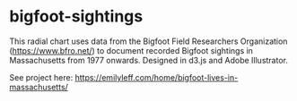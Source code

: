 # bigfoot-sightings

This radial chart uses data from the Bigfoot Field Researchers Organization (https://www.bfro.net/) to document recorded Bigfoot sightings in Massachusetts from 1977 onwards. Designed in d3.js and Adobe Illustrator.

See project here: https://emilyleff.com/home/bigfoot-lives-in-massachusetts/
